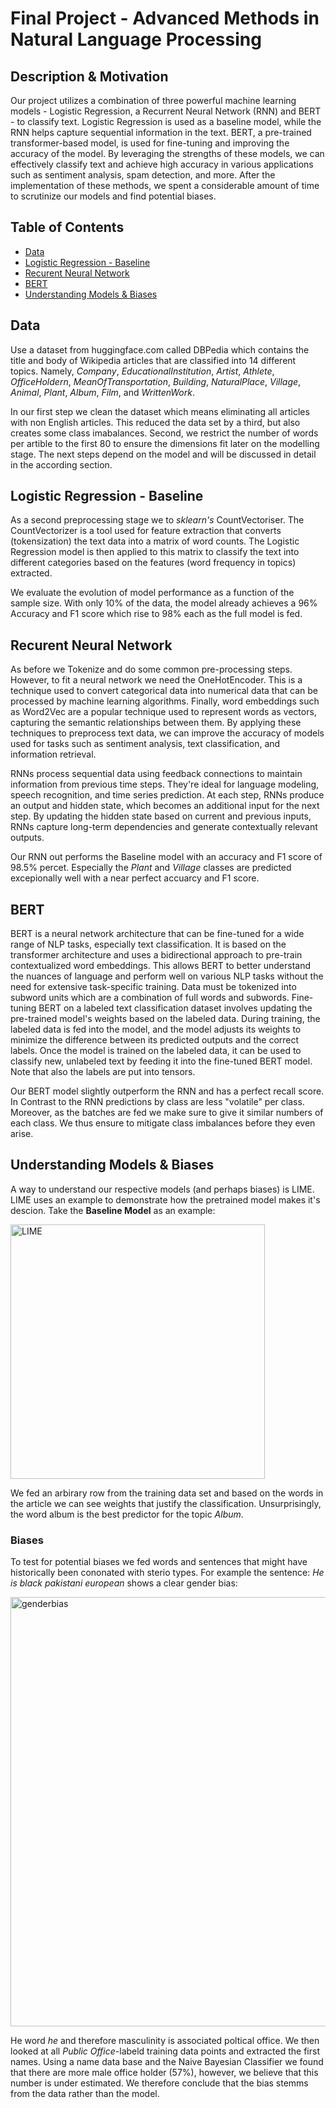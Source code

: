 # Final Project - Advanced Methods in Natural Language Processing

## Description & Motivation
Our project utilizes a combination of three powerful machine learning models - Logistic Regression, a Recurrent Neural Network (RNN) and BERT - to classify text. Logistic Regression is used as a baseline model, while the RNN helps capture sequential information in the text. BERT, a pre-trained transformer-based model, is used for fine-tuning and improving the accuracy of the model. By leveraging the strengths of these models, we can effectively classify text and achieve high accuracy in various applications such as sentiment analysis, spam detection, and more. After the implementation of these methods, we spent a considerable amount of time to scrutinize our models and find potential biases. 

## Table of Contents 
- [Data](#data)
- [Logistic Regression - Baseline](#logisticregression-baseline)
- [Recurent Neural Network](#recurentneuralnetwork)
- [BERT](#bert)
- [Understanding Models & Biases](#understandingmodels&biases)


## Data
Use a dataset from huggingface.com called DBPedia which contains the title and body of Wikipedia articles that are classified into 14 different topics. Namely, *Company*, *EducationalInstitution*, *Artist*, *Athlete*, *OfficeHoldern*, *MeanOfTransportation*, *Building*, *NaturalPlace*, *Village*, *Animal*, *Plant*, *Album*, *Film*, and *WrittenWork*.

In our first step we clean the dataset which means eliminating all articles with non English articles. This reduced the data set by a third, but also creates some class imabalances. Second, we restrict the number of words per artible to the first 80 to ensure the dimensions fit later on the modelling stage. The next steps depend on the model and will be discussed in detail in the according section.


## Logistic Regression - Baseline
As a second preprocessing stage we to *sklearn's* CountVectoriser. The CountVectorizer is a tool used for feature extraction that converts (tokensization) the text data into a matrix of word counts. The Logistic Regression model is then applied to this matrix to classify the text into different categories based on the features (word frequency in topics) extracted.

We evaluate the evolution of model performance as a function of the sample size. With only 10% of the data, the model already achieves a 96% Accuracy and F1 score which rise to 98% each as the full model is fed.


## Recurent Neural Network
As before we Tokenize and do some common pre-processing steps. However, to fit a neural network we need the OneHotEncoder. This is a technique used to convert categorical data into numerical data that can be processed by machine learning algorithms. Finally, word embeddings such as Word2Vec are a popular technique used to represent words as vectors, capturing the semantic relationships between them. By applying these techniques to preprocess text data, we can improve the accuracy of models used for tasks such as sentiment analysis, text classification, and information retrieval.

RNNs process sequential data using feedback connections to maintain information from previous time steps. They're ideal for language modeling, speech recognition, and time series prediction. At each step, RNNs produce an output and hidden state, which becomes an additional input for the next step. By updating the hidden state based on current and previous inputs, RNNs capture long-term dependencies and generate contextually relevant outputs.

Our RNN out performs the Baseline model with an accuracy and F1 score of 98.5% percet. Especially the *Plant* and *Village* classes are predicted excepionally well with a near perfect accuarcy and F1 score.


## BERT
BERT is a neural network architecture that can be fine-tuned for a wide range of NLP tasks, especially text classification. It is based on the transformer architecture and uses a bidirectional approach to pre-train contextualized word embeddings. This allows BERT to better understand the nuances of language and perform well on various NLP tasks without the need for extensive task-specific training. Data must be tokenized into subword units which are a combination of full words and subwords. Fine-tuning BERT on a labeled text classification dataset involves updating the pre-trained model's weights based on the labeled data. During training, the labeled data is fed into the model, and the model adjusts its weights to minimize the difference between its predicted outputs and the correct labels. Once the model is trained on the labeled data, it can be used to classify new, unlabeled text by feeding it into the fine-tuned BERT model. Note that also the labels are put into tensors. 

Our BERT model slightly outperform the RNN and has a perfect recall score. In Contrast to the RNN predictions by class are less "volatile" per class. Moreover, as the batches are fed we make sure to give it similar numbers of each class. We thus ensure to mitigate class imbalances before they even arise.


## Understanding Models & Biases
A way to understand our respective models (and perhaps biases) is LIME. LIME uses an example to demonstrate how the pretrained model makes it's descion. Take the **Baseline Model** as an example:

<img width="407" alt="LIME" src="https://user-images.githubusercontent.com/114157156/228962617-a1fcaa6d-af75-4c3d-a155-7550916917ea.png">

We fed an arbirary row from the training data set and based on the words in the article we can see weights that justify the classification. Unsurprisingly, the word album is the best predictor for the topic *Album*.




### Biases
To test for potential biases we fed words and sentences that might have historically been cononated with sterio types. For example the sentence: *He is black pakistani european* shows a clear gender bias:

<img width="687" alt="genderbias" src="https://user-images.githubusercontent.com/114157156/229081214-20d044af-4ee6-4569-87df-f5ee5daaaed5.png">

He word *he* and therefore masculinity is associated poltical office. We then looked at all *Public Office*-labeld training data points and extracted the first names. Using a name data base and the Naive Bayesian Classifier we found that there are more male office holder (57%), however, we believe that this number is under estimated. We therefore conclude that the bias stemms from the data rather than the model. 




